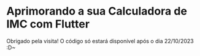 # Aprimorando a sua Calculadora de IMC com Flutter

Obrigado pela visita! O código só estará disponível após o dia 22/10/2023 :D~
